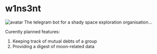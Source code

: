 # w1ns3nt
![avatar](https://github.com/andrews-quest/w1ns3nt/assets/36561904/0f9fe991-1f20-407e-bf56-816360242154)
The telegram bot for a shady space exploration organisation...

Curently planned features:
1) Keeping track of mutual debts of a group
2) Providing a digest of moon-related data
